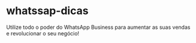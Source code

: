 # whatssap-dicas
Utilize todo o poder do WhatsApp Business para aumentar as suas vendas e revolucionar o seu negócio!
